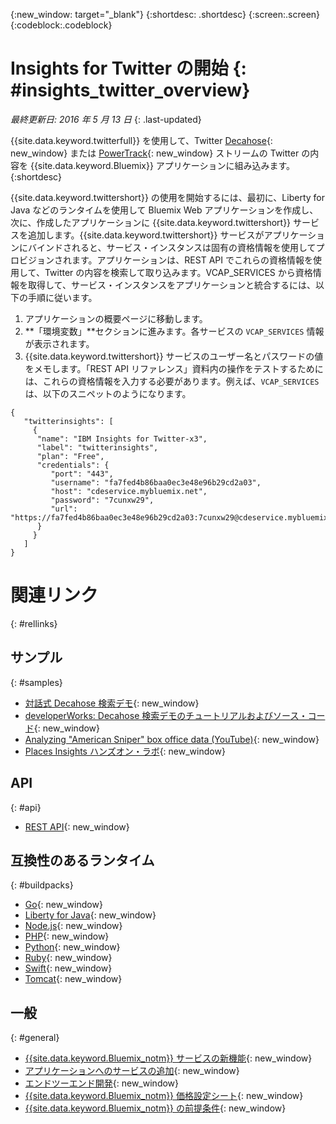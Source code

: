 {:new_window: target="_blank"}
{:shortdesc: .shortdesc}
{:screen:.screen}
{:codeblock:.codeblock}

# Insights for Twitter の開始 {: #insights_twitter_overview}

*最終更新日: 2016 年 5 月 13 日*
{: .last-updated}

{{site.data.keyword.twitterfull}} を使用して、Twitter [Decahose](http://support.gnip.com/apis/firehose/overview.html){: new_window} または [PowerTrack](http://support.gnip.com/apis/powertrack/overview.html){: new_window} ストリームの Twitter の内容を {{site.data.keyword.Bluemix}} アプリケーションに組み込みます。
{:shortdesc}

{{site.data.keyword.twittershort}} の使用を開始するには、最初に、Liberty for Java などのランタイムを使用して Bluemix Web アプリケーションを作成し、次に、作成したアプリケーションに {{site.data.keyword.twittershort}} サービスを追加します。{{site.data.keyword.twittershort}} サービスがアプリケーションにバインドされると、サービス・インスタンスは固有の資格情報を使用してプロビジョンされます。アプリケーションは、REST API でこれらの資格情報を使用して、Twitter の内容を検索して取り込みます。VCAP_SERVICES から資格情報を取得して、サービス・インスタンスをアプリケーションと統合するには、以下の手順に従います。

1. アプリケーションの概要ページに移動します。
2. **「環境変数」**セクションに進みます。各サービスの `VCAP_SERVICES` 情報が表示されます。
3. {{site.data.keyword.twittershort}} サービスのユーザー名とパスワードの値をメモします。「REST API リファレンス」資料内の操作をテストするためには、これらの資格情報を入力する必要があります。例えば、`VCAP_SERVICES` は、以下のスニペットのようになります。

```
{  
   "twitterinsights": [    
     {      
      "name": "IBM Insights for Twitter-x3",
      "label": "twitterinsights",
      "plan": "Free",
      "credentials": {
         "port": "443",
         "username": "fa7fed4b86baa0ec3e48e96b29cd2a03",
         "host": "cdeservice.mybluemix.net",
         "password": "7cunxw29",
         "url": "https://fa7fed4b86baa0ec3e48e96b29cd2a03:7cunxw29@cdeservice.mybluemix.net"
      }
     }  
   ]
}
```

<!--
## Adding Insights for Twitter to your application {: #adding_twitter}

The following instructions guide you through the process of creating an application, binding the application to the {{site.data.keyword.twittershort}} service, and retrieving the service credentials to interact with REST API operations in the provided API reference documentation.

### Create an application
For demonstration purposes, you'll create an application using the Liberty for Java&trade;  runtime, but the general process described below can be applied to other runtimes. If you don't have an existing application, click **CREATE AN APP** in the dashboard. When asked to confirm the type of app, click **WEB**.

1. Open the **Catalog** menu.
2. From the **Runtimes** section, click **Liberty for Java**.
3. Click **Create**.
4. In the **App Name** field, specify the name of your app.
5. Click **Finish**. Wait for your application to provision.

### Add the Insights for Twitter service
Follow these steps to add the {{site.data.keyword.twittershort}} service to your app.

1. Open the **Catalog** menu.
2. From the **Data & Analytics** section, click the {{site.data.keyword.twittershort}} tile.
3. In the **App** field, select the name of your app.
4. Click **Create**.
5. When prompted, click **Restage** to restart your application.
-->

# 関連リンク
{: #rellinks}
## サンプル
{: #samples}
* [対話式 Decahose 検索デモ](https://cdetestapp.mybluemix.net/){: new_window}
* [developerWorks: Decahose 検索デモのチュートリアルおよびソース・コード](http://www.ibm.com/developerworks/cloud/library/cl-twitter-search-insights-bluemix-trs/index.html){: new_window}
* [Analyzing "American Sniper" box office data (YouTube)](https://www.youtube.com/watch?v=Gfk5quglXvI){: new_window}
* [Places Insights ハンズオン・ラボ](https://github.com/IBM-Bluemix/places-insights-lab){: new_window}

## API
{: #api}
* [REST API](https://cdeservice.{APPDomain}/rest-api/){: new_window}

## 互換性のあるランタイム
{: #buildpacks}
* [Go](https://console.{DomainName}/docs/runtimes/go/index.html){: new_window}
* [Liberty for Java](https://console.{DomainName}/docs/runtimes/liberty/index.html){: new_window}
* [Node.js](https://console.{DomainName}/docs/runtimes/nodejs/index.html){: new_window}
* [PHP](https://console.{DomainName}/docs/runtimes/php/index.html){: new_window}
* [Python](https://console.{DomainName}/docs/runtimes/python/index.html){: new_window}
* [Ruby](https://console.{DomainName}/docs/runtimes/ruby/index.html){: new_window}
* [Swift](https://console.{DomainName}/docs/runtimes/swift/index.html){: new_window}
* [Tomcat](https://console.{DomainName}/docs/runtimes/tomcat/index.html){: new_window}

## 一般
{: #general}
* [{{site.data.keyword.Bluemix_notm}} サービスの新機能](http://www.ng.bluemix.net/docs/whatsnew/index.html#services_category){: new_window}
* [アプリケーションへのサービスの追加](../reqnsi.html){: new_window}
* [エンドツーエンド開発](https://console.{DomainName}/docs/cfapps/ee.html){: new_window}
* [{{site.data.keyword.Bluemix_notm}} 価格設定シート](https://console.{DomainName}/pricing/){: new_window}
* [{{site.data.keyword.Bluemix_notm}} の前提条件](https://developer.ibm.com/bluemix/support/#prereqs){: new_window}

